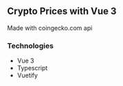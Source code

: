 ## Crypto Prices with Vue 3

Made with coingecko.com api 

### Technologies
- Vue 3
- Typescript
- Vuetify
